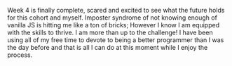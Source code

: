 Week 4 is finally complete, scared and excited to see what the future holds for this cohort and myself. Imposter syndrome of not knowing enough of vanilla JS is hitting me like a ton of bricks; However I know I am equipped with the skills to thrive. I am more than up to the challenge! I have been using all of my free time to devote to being a better programmer than I was the day before and that is all I can do at this moment while I enjoy the process. 
